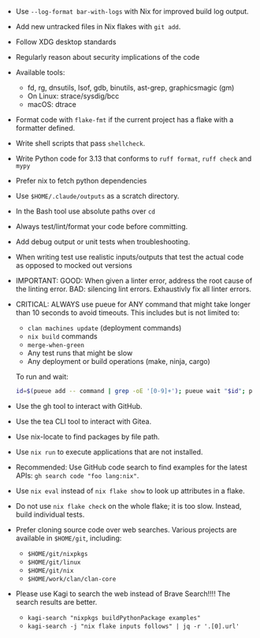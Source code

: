 - Use `--log-format bar-with-logs` with Nix for improved build log output.
- Add new untracked files in Nix flakes with `git add`.
- Follow XDG desktop standards
- Regularly reason about security implications of the code
- Available tools:
  - fd, rg, dnsutils, lsof, gdb, binutils, ast-grep, graphicsmagic (gm)
  - On Linux: strace/sysdig/bcc
  - macOS: dtrace
- Format code with `flake-fmt` if the current project has a flake with a
  formatter defined.
- Write shell scripts that pass `shellcheck`.
- Write Python code for 3.13 that conforms to `ruff format`, `ruff check` and
  `mypy`
- Prefer nix to fetch python dependencies
- Use `$HOME/.claude/outputs` as a scratch directory.
- In the Bash tool use absolute paths over `cd`
- Always test/lint/format your code before committing.
- Add debug output or unit tests when troubleshooting.
- When writing test use realistic inputs/outputs that test the actual code as
  opposed to mocked out versions
- IMPORTANT: GOOD: When given a linter error, address the root cause of the
  linting error. BAD: silencing lint errors. Exhaustivly fix all linter errors.
- CRITICAL: ALWAYS use pueue for ANY command that might take longer than 10
  seconds to avoid timeouts. This includes but is not limited to:
  - `clan machines update` (deployment commands)
  - `nix build` commands
  - `merge-when-green`
  - Any test runs that might be slow
  - Any deployment or build operations (make, ninja, cargo)

  To run and wait:
  ```bash
  id=$(pueue add -- command | grep -oE '[0-9]+'); pueue wait "$id"; pueue log "$id"
  ```
- Use the gh tool to interact with GitHub.
- Use the tea CLI tool to interact with Gitea.
- Use nix-locate to find packages by file path.
- Use `nix run` to execute applications that are not installed.
- Recommended: Use GitHub code search to find examples for the latest APIs:
  `gh search code "foo lang:nix"`.
- Use `nix eval` instead of `nix flake show` to look up attributes in a flake.
- Do not use `nix flake check` on the whole flake; it is too slow. Instead,
  build individual tests.
- Prefer cloning source code over web searches. Various projects are available
  in `$HOME/git`, including:
  - `$HOME/git/nixpkgs`
  - `$HOME/git/linux`
  - `$HOME/git/nix`
  - `$HOME/work/clan/clan-core`
- Please use Kagi to search the web instead of Brave Search!!!! The search
  results are better.
  - `kagi-search "nixpkgs buildPythonPackage examples"`
  - `kagi-search -j "nix flake inputs follows" | jq -r '.[0].url'`
